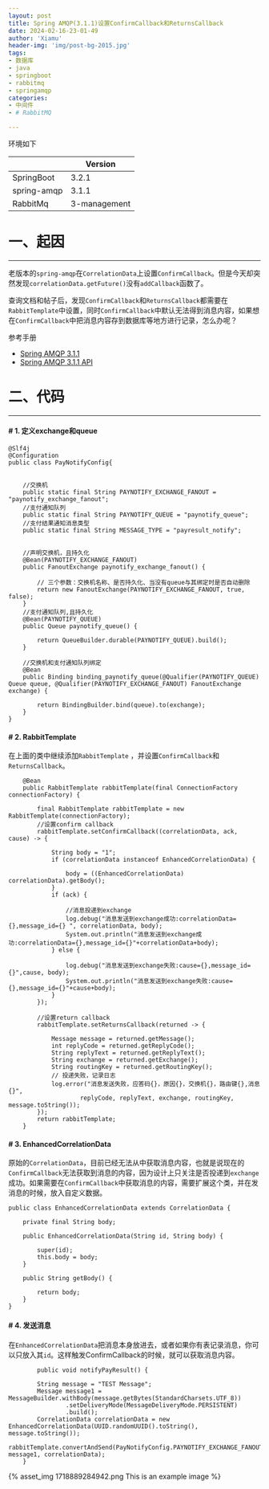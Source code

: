 ```yaml
---
layout: post
title: Spring AMQP(3.1.1)设置ConfirmCallback和ReturnsCallback
date: 2024-02-16-23-01-49
author: 'Xiamu'
header-img: 'img/post-bg-2015.jpg'
tags:
- 数据库
- java
- springboot
- rabbitmq
- springamqp
categories:
- 中间件
- # RabbitMQ

---
```



环境如下

|             |   Version    |
|-------------|--------------|
| SpringBoot  | 3.2.1        |
| spring-amqp | 3.1.1        |
| RabbitMq    | 3-management |

# 一、起因
---------

老版本的`spring-amqp`在`CorrelationData`上设置`ConfirmCallback`。但是今天却突然发现`correlationData.getFuture()`没有`addCallback`函数了。

查询文档和帖子后，发现`ConfirmCallback`和`ReturnsCallback`都需要在`RabbitTemplate`中设置，同时`ConfirmCallback`中默认无法得到消息内容，如果想在`ConfirmCallback`中把消息内容存到数据库等地方进行记录，怎么办呢？

参考手册

* [Spring AMQP 3.1.1](https://docs.spring.io/spring-amqp/reference/amqp/template.html#template-confirms)
* [Spring AMQP 3.1.1 API](https://docs.spring.io/spring-amqp/docs/current/api/org/springframework/amqp/rabbit/core/RabbitTemplate.ConfirmCallback.html)

# 二、代码
----------

#### # 1. 定义exchange和queue

```prism language-java
@Slf4j
@Configuration
public class PayNotifyConfig{
   

    //交换机
    public static final String PAYNOTIFY_EXCHANGE_FANOUT = "paynotify_exchange_fanout";
    //支付通知队列
    public static final String PAYNOTIFY_QUEUE = "paynotify_queue";
    //支付结果通知消息类型
    public static final String MESSAGE_TYPE = "payresult_notify";


    //声明交换机，且持久化
    @Bean(PAYNOTIFY_EXCHANGE_FANOUT)
    public FanoutExchange paynotify_exchange_fanout() {
   
        // 三个参数：交换机名称、是否持久化、当没有queue与其绑定时是否自动删除
        return new FanoutExchange(PAYNOTIFY_EXCHANGE_FANOUT, true, false);
    }
    //支付通知队列,且持久化
    @Bean(PAYNOTIFY_QUEUE)
    public Queue paynotify_queue() {
   
        return QueueBuilder.durable(PAYNOTIFY_QUEUE).build();
    }

    //交换机和支付通知队列绑定
    @Bean
    public Binding binding_paynotify_queue(@Qualifier(PAYNOTIFY_QUEUE) Queue queue, @Qualifier(PAYNOTIFY_EXCHANGE_FANOUT) FanoutExchange exchange) {
   
        return BindingBuilder.bind(queue).to(exchange);
    }
}
```

#### # 2. RabbitTemplate

在上面的类中继续添加`RabbitTemplate` ，并设置`ConfirmCallback`和`ReturnsCallback`。

```prism language-java
	@Bean
    public RabbitTemplate rabbitTemplate(final ConnectionFactory connectionFactory) {
   
        final RabbitTemplate rabbitTemplate = new RabbitTemplate(connectionFactory);
        //设置confirm callback
        rabbitTemplate.setConfirmCallback((correlationData, ack, cause) -> {
   
            String body = "1";
            if (correlationData instanceof EnhancedCorrelationData) {
   
                body = ((EnhancedCorrelationData) correlationData).getBody();
            }
            if (ack) {
   
                //消息投递到exchange
                log.debug("消息发送到exchange成功:correlationData={},message_id={} ", correlationData, body);
                System.out.println("消息发送到exchange成功:correlationData={},message_id={}"+correlationData+body);
            } else {
   
                log.debug("消息发送到exchange失败:cause={},message_id={}",cause, body);
                System.out.println("消息发送到exchange失败:cause={},message_id={}"+cause+body);
            }
        });
        
        //设置return callback
        rabbitTemplate.setReturnsCallback(returned -> {
   
            Message message = returned.getMessage();
            int replyCode = returned.getReplyCode();
            String replyText = returned.getReplyText();
            String exchange = returned.getExchange();
            String routingKey = returned.getRoutingKey();
            // 投递失败，记录日志
            log.error("消息发送失败，应答码{}，原因{}，交换机{}，路由键{},消息{}",
                    replyCode, replyText, exchange, routingKey, message.toString());
        });
        return rabbitTemplate;
    }
```

#### # 3. EnhancedCorrelationData

原始的`CorrelationData`，目前已经无法从中获取消息内容，也就是说现在的`ConfirmCallback`无法获取到消息的内容，因为设计上只关注是否投递到`exchange`成功。如果需要在`ConfirmCallback`中获取消息的内容，需要扩展这个类，并在发消息的时候，放入自定义数据。

```prism language-java
public class EnhancedCorrelationData extends CorrelationData {
   
    private final String body;

    public EnhancedCorrelationData(String id, String body) {
   
        super(id);
        this.body = body;
    }

    public String getBody() {
   
        return body;
    }
}

```

#### # 4. 发送消息

在`EnhancedCorrelationData`把消息本身放进去，或者如果你有表记录消息，你可以只放入其`id`。这样触发ConfirmCallback的时候，就可以获取消息内容。

```prism language-java
		public void notifyPayResult() {
   
		String message = "TEST Message";
        Message message1 = MessageBuilder.withBody(message.getBytes(StandardCharsets.UTF_8))
                .setDeliveryMode(MessageDeliveryMode.PERSISTENT)
                .build();
        CorrelationData correlationData = new EnhancedCorrelationData(UUID.randomUUID().toString(), message.toString());
        rabbitTemplate.convertAndSend(PayNotifyConfig.PAYNOTIFY_EXCHANGE_FANOUT,"", message1, correlationData);
    }
```

{% asset_img 1718889284942.png This is an example image %}
